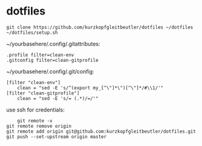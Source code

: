 # dotfiles

	git clone https://github.com/kurzkopfgleitbeutler/dotfiles ~/dotfiles
	~/dotfiles/setup.sh

~/yourbasehere/.config/.gitattributes:

	.profile filter=clean-env
	.gitconfig filter=clean-gitprofile

~/yourbasehere/.config/.git/config:

	[filter "clean-env"]
		clean = "sed -E 's/^(export my_[^\"]*\")[^\"]*/#\\1/'"
	[filter "clean-gitprofile"]
		clean = "sed -E 's/= (.*)/=/'"

use ssh for credentials:

        git remote -v
	git remote remove origin
	git remote add origin git@github.com:kurzkopfgleitbeutler/dotfiles.git
	git push --set-upstream origin master
